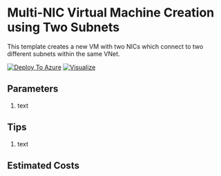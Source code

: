 # Multi-NIC Virtual Machine Creation using Two Subnets
This template creates a new VM with two NICs which connect to two different subnets within the same VNet.

[![Deploy To Azure](https://raw.githubusercontent.com/icebrian/azure-mbcp-ss-template/master/deploytoazure.svg)](https://portal.azure.com/#create/Microsoft.Template/uri/https%3A%2F%2Fraw.githubusercontent.com%2Ficebrian%2Fazure-mbcp-ss-template%2Fmaster%2Ftemplate1%2Fazuredeploy.json)
[![Visualize](https://raw.githubusercontent.com/icebrian/azure-mbcp-ss-template/master/visualizebutton.svg)](http://armviz.io/#/?load=https%3A%2F%2Fraw.githubusercontent.com%2Ficebrian%2Fazure-mbcp-ss-template%2Fmaster%2Ftemplate1%2Fazuredeploy.json)

## Parameters

1. text

## Tips

1. text

## Estimated Costs


